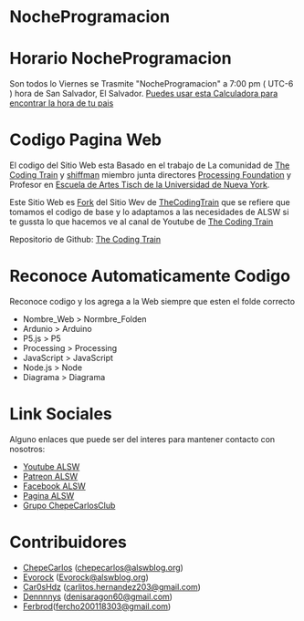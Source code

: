 # NocheProgramacion


# Horario NocheProgramacion

Son todos lo Viernes  se Trasmite "NocheProgramacion" a 7:00 pm ( UTC-6 ) hora de San Salvador, El Salvador.
[Puedes usar esta Calculadora para encontrar la hora de tu pais](https://www.thetimezoneconverter.com/?t=7%3A00%20pm&tz=El%20Salvador&)

# Codigo Pagina Web

El codigo del Sitio Web esta Basado en el trabajo de La comunidad de [The Coding Train](https://github.com/CodingTrain) y [shiffman](https://shiffman.net/) miembro junta directores [Processing Foundation](https://processing.org/) y Profesor en [Escuela de Artes Tisch de la Universidad de Nueva York](https://tisch.nyu.edu/).

Este Sitio Web es [Fork](https://en.wikipedia.org/wiki/Fork_(software_development)) del Sitio Wev de [TheCodingTrain](https://thecodingtrain.com/) que se refiere que tomamos el codigo de base y lo adaptamos a las necesidades de ALSW si te gussta lo que hacemos ve al canal de Youtube de [The Coding Train](https://www.youtube.com/user/shiffman)

Repositorio de Github: [The Coding Train](https://github.com/CodingTrain/website)


# Reconoce Automaticamente Codigo

Reconoce codigo y los agrega a la Web siempre que esten el folde correcto

-   Nombre_Web > Normbre_Folden
-   Ardunio > Arduino
-   P5.js > P5
-   Processing > Processing
-   JavaScript > JavaScript
-   Node.js > Node
-   Diagrama > Diagrama

# Link Sociales

Alguno enlaces que puede ser del interes para mantener contacto con nosotros:

-   [Youtube ALSW](http://youtube.com/alswnet)
-   [Patreon ALSW](http://patreon.com/alswnet)
-   [Facebook ALSW](http://facebook.com/alswnet)
-   [Pagina ALSW](http://alsw.net)
-   [Grupo ChepeCarlosClub](http://www.facebook.com/groups/chepecarlosclub/)

# Contribuidores

-   [ChepeCarlos](https://github.com/chepecarlos) (chepecarlos@alswblog.org)
-   [Evorock](https://github.com/evorock) (Evorock@alswblog.org)
-   [Car0sHdz](https://github.com/carl0shdz) (carlitos.hernandez203@gmail.com)
-   [Dennnnys](https://github.com/dennnnys) (denisaragon60@gmail.com)
-   [Ferbrod](https://github.com/Ferbrod)(fercho200118303@gmail.com)
